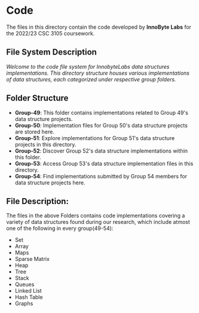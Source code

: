 # Code
The files in this directory contain the code developed by **InnoByte Labs** for the 2022/23 CSC 3105 coursework.

## File System Description
_Welcome to the code file system for InnobyteLabs data structures implementations. This directory structure houses various implementations of data structures, each categorized under respective group folders._

## Folder Structure
- **Group-49**: This folder contains implementations related to Group 49's data structure projects.
- **Group-50**: Implementation files for Group 50's data structure projects are stored here.
- **Group-51**: Explore implementations for Group 51's data structure projects in this directory.
- **Group-52**: Discover Group 52's data structure implementations within this folder.
- **Group-53**: Access Group 53's data structure implementation files in this directory.
- **Group-54**: Find implementations submitted by Group 54 members for data structure projects here.

## File Description:
The files in the above Folders contains code implementations covering a variety of data structures found during our research, which include atmost one of the following in every group(49-54):
- Set
- Array
- Maps
- Sparse Matrix
- Heap
- Tree
- Stack
- Queues
- Linked List
- Hash Table
- Graphs
